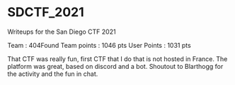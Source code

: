 # SDCTF_2021
Writeups for the San Diego CTF 2021


Team : 404Found
Team points : 1046 pts
User Points : 1031 pts

That CTF was really fun, first CTF that I do that is not hosted in France.
The platform was great, based on discord and a bot.
Shoutout to Blarthogg for the activity and the fun in chat.
